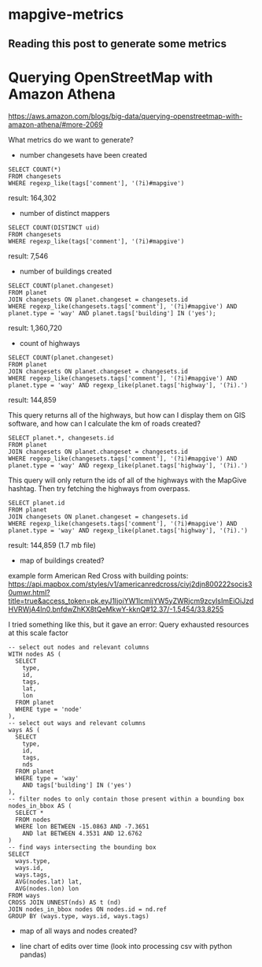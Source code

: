 # mapgive-metrics

## Reading this post to generate some metrics

# Querying OpenStreetMap with Amazon Athena
https://aws.amazon.com/blogs/big-data/querying-openstreetmap-with-amazon-athena/#more-2069

What metrics do we want to generate?

- number changesets have been created

```
SELECT COUNT(*)
FROM changesets
WHERE regexp_like(tags['comment'], '(?i)#mapgive')
```

result: 164,302

- number of distinct mappers

```
SELECT COUNT(DISTINCT uid)
FROM changesets
WHERE regexp_like(tags['comment'], '(?i)#mapgive')
```

result: 7,546

- number of buildings created

```
SELECT COUNT(planet.changeset)
FROM planet
JOIN changesets ON planet.changeset = changesets.id
WHERE regexp_like(changesets.tags['comment'], '(?i)#mapgive') AND planet.type = 'way' AND planet.tags['building'] IN ('yes');
```

result: 1,360,720

- count of highways

```
SELECT COUNT(planet.changeset)
FROM planet
JOIN changesets ON planet.changeset = changesets.id
WHERE regexp_like(changesets.tags['comment'], '(?i)#mapgive') AND planet.type = 'way' AND regexp_like(planet.tags['highway'], '(?i).')
```

result: 144,859

This query returns all of the highways, but how can I display them on GIS software, and how can I calculate the km of roads created?

```
SELECT planet.*, changesets.id
FROM planet
JOIN changesets ON planet.changeset = changesets.id
WHERE regexp_like(changesets.tags['comment'], '(?i)#mapgive') AND planet.type = 'way' AND regexp_like(planet.tags['highway'], '(?i).')
```

This query will only return the ids of all of the highways with the MapGive hashtag. Then try fetching the highways from overpass.

```
SELECT planet.id
FROM planet
JOIN changesets ON planet.changeset = changesets.id
WHERE regexp_like(changesets.tags['comment'], '(?i)#mapgive') AND planet.type = 'way' AND regexp_like(planet.tags['highway'], '(?i).')
```

result: 144,859 (1.7 mb file)

- map of buildings created?

example form American Red Cross with building points:
https://api.mapbox.com/styles/v1/americanredcross/ciyj2djn800222socis30umwr.html?title=true&access_token=pk.eyJ1IjoiYW1lcmljYW5yZWRjcm9zcyIsImEiOiJzdHVRWjA4In0.bnfdwZhKX8tQeMkwY-kknQ#12.37/-1.5454/33.8255

I tried something like this, but it gave an error: Query exhausted resources at this scale factor

```
-- select out nodes and relevant columns
WITH nodes AS (
  SELECT
    type,
    id,
    tags,
    lat,
    lon
  FROM planet
  WHERE type = 'node'
),
-- select out ways and relevant columns
ways AS (
  SELECT
    type,
    id,
    tags,
    nds
  FROM planet
  WHERE type = 'way'
    AND tags['building'] IN ('yes')
),
-- filter nodes to only contain those present within a bounding box
nodes_in_bbox AS (
  SELECT *
  FROM nodes
  WHERE lon BETWEEN -15.0863 AND -7.3651
    AND lat BETWEEN 4.3531 AND 12.6762
)
-- find ways intersecting the bounding box
SELECT
  ways.type,
  ways.id,
  ways.tags,
  AVG(nodes.lat) lat,
  AVG(nodes.lon) lon
FROM ways
CROSS JOIN UNNEST(nds) AS t (nd)
JOIN nodes_in_bbox nodes ON nodes.id = nd.ref
GROUP BY (ways.type, ways.id, ways.tags)
```

- map of all ways and nodes created?

- line chart of edits over time (look into processing csv with python pandas)
